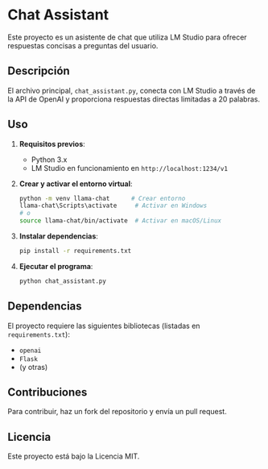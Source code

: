 # Chat Assistant

Este proyecto es un asistente de chat que utiliza LM Studio para ofrecer respuestas concisas a preguntas del usuario.

## Descripción

El archivo principal, `chat_assistant.py`, conecta con LM Studio a través de la API de OpenAI y proporciona respuestas directas limitadas a 20 palabras.

## Uso

1. **Requisitos previos**:
   - Python 3.x
   - LM Studio en funcionamiento en `http://localhost:1234/v1`

2. **Crear y activar el entorno virtual**:
   ```bash
   python -m venv llama-chat      # Crear entorno
   llama-chat\Scripts\activate     # Activar en Windows
   # o
   source llama-chat/bin/activate  # Activar en macOS/Linux
   ```

3. **Instalar dependencias**:
   ```bash
   pip install -r requirements.txt
   ```

4. **Ejecutar el programa**:
   ```bash
   python chat_assistant.py
   ```

## Dependencias

El proyecto requiere las siguientes bibliotecas (listadas en `requirements.txt`):
- `openai`
- `Flask`
- (y otras)

## Contribuciones

Para contribuir, haz un fork del repositorio y envía un pull request.

## Licencia

Este proyecto está bajo la Licencia MIT.